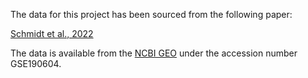 The data for this project has been sourced from the following paper:

[Schmidt et al., 2022](https://www.science.org/doi/10.1126/science.abj4008)

The data is available from the [NCBI GEO](https://www.ncbi.nlm.nih.gov/geo/) under the accession number GSE190604.
